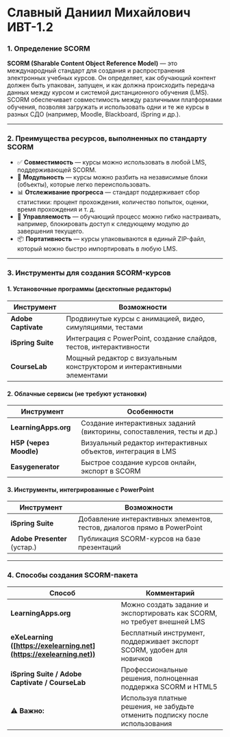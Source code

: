 # Славный Даниил Михайлович ИВТ-1.2

### **1. Определение SCORM**

**SCORM (Sharable Content Object Reference Model)** — это международный стандарт для создания и распространения электронных учебных курсов. Он определяет, как обучающий контент должен быть упакован, запущен, и как должна происходить передача данных между курсом и системой дистанционного обучения (LMS). SCORM обеспечивает совместимость между различными платформами обучения, позволяя загружать и использовать одни и те же курсы в разных СДО (например, Moodle, Blackboard, iSpring и др.).

---

### **2. Преимущества ресурсов, выполненных по стандарту SCORM**

* ✅ **Совместимость** — курсы можно использовать в любой LMS, поддерживающей SCORM.
* 🔄 **Модульность** — курсы можно разбить на независимые блоки (объекты), которые легко переиспользовать.
* 📊 **Отслеживание прогресса** — стандарт поддерживает сбор статистики: процент прохождения, количество попыток, оценки, время прохождения и т. д.
* 🔧 **Управляемость** — обучающий процесс можно гибко настраивать, например, блокировать доступ к следующему модулю до завершения текущего.
* 📦 **Портативность** — курсы упаковываются в единый ZIP-файл, который можно быстро импортировать в любую LMS.

---

### **3. Инструменты для создания SCORM-курсов**

#### **1. Установочные программы (десктопные редакторы)**

| Инструмент          | Возможности                                                            |
| ------------------- | ---------------------------------------------------------------------- |
| **Adobe Captivate** | Продвинутые курсы с анимацией, видео, симуляциями, тестами             |
| **iSpring Suite**   | Интеграция с PowerPoint, создание слайдов, тестов, интерактивности     |
| **CourseLab**       | Мощный редактор с визуальным конструктором и интерактивными элементами |

#### **2. Облачные сервисы (не требуют установки)**

| Инструмент             | Особенности                                                            |
| ---------------------- | ---------------------------------------------------------------------- |
| **LearningApps.org**   | Создание интерактивных заданий (викторины, сопоставления, тесты и др.) |
| **H5P (через Moodle)** | Визуальный редактор интерактивных объектов, интеграция в LMS           |
| **Easygenerator**      | Быстрое создание курсов онлайн, экспорт в SCORM                        |

#### **3. Инструменты, интегрированные с PowerPoint**

| Инструмент                   | Возможности                                                             |
| ---------------------------- | ----------------------------------------------------------------------- |
| **iSpring Suite**            | Добавление интерактивных элементов, тестов, диалогов прямо в PowerPoint |
| **Adobe Presenter** (устар.) | Публикация SCORM-курсов на базе презентаций                             |

---

### **4. Способы создания SCORM-пакета**

| Способ                                                               | Комментарий                                                                  |
| -------------------------------------------------------------------- | ---------------------------------------------------------------------------- |
| **LearningApps.org**                                                 | Можно создать задание и экспортировать как SCORM, но требует внешней LMS     |
| **eXeLearning ([https://exelearning.net](https://exelearning.net))** | Бесплатный инструмент, поддерживает экспорт SCORM, удобен для новичков       |
| **iSpring Suite / Adobe Captivate / CourseLab**                      | Профессиональные решения, полноценная поддержка SCORM и HTML5                |
| ⚠ **Важно:**                                                         | Используя платные решения, не забудьте отменить подписку после использования |
